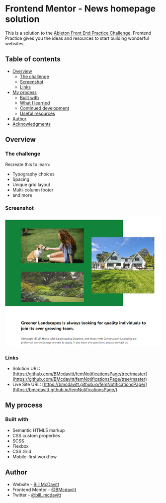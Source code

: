 # Frontend Mentor - News homepage solution

This is a solution to the [Ableton Front End Practice Challenge](https://www.frontendpractice.com/projects/ableton). Frontend Practice gives you the ideas and resources to start building wonderful websites. 
## Table of contents

- [Overview](#overview)
  - [The challenge](#the-challenge)
  - [Screenshot](#screenshot)
  - [Links](#links)
- [My process](#my-process)
  - [Built with](#built-with)
  - [What I learned](#what-i-learned)
  - [Continued development](#continued-development)
  - [Useful resources](#useful-resources)
- [Author](#author)
- [Acknowledgments](#acknowledgments)

## Overview

### The challenge

Recreate this to learn:

 - Typography choices
 - Spacing
 - Unique grid layout
 - Multi-column footer
 - and more

### Screenshot

![](./dist/images/Screenshot.png)


### Links

- Solution URL: [https://github.com/BMcdavitt/femNotificationsPage/tree/master](https://github.com/BMcdavitt/femNotificationsPage/tree/master)
- Live Site URL: [https://bmcdavitt.github.io/femNotificationsPage/](https://bmcdavitt.github.io/femNotificationsPage/)

## My process

### Built with

- Semantic HTML5 markup
- CSS custom properties
- SCSS
- Flexbox
- CSS Grid
- Mobile-first workflow


## Author

- Website - [Bill McDavitt](https://bmcdavitt.github.io/homepage/)
- Frontend Mentor - [@BMcdavitt](https://www.frontendmentor.io/profile/BMcdavitt)
- Twitter - [@bill_mcdavitt](https://twitter.com/bill_mcdavitt)

